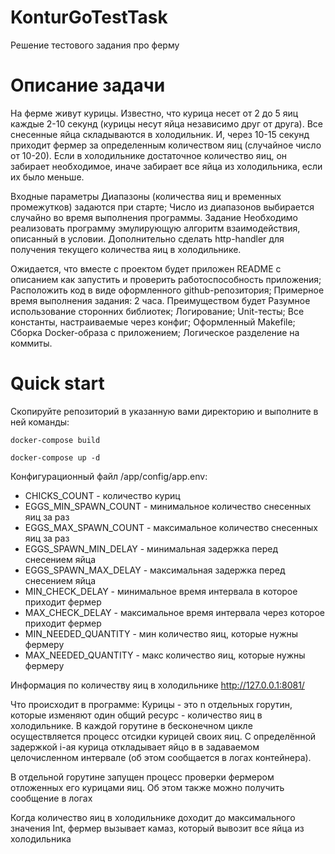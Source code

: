 # KonturGoTestTask
Решение тестового задания про ферму

# Описание задачи #
На ферме живут курицы. Известно, что курица несет от 2 до 5 яиц каждые 2-10 секунд (курицы несут яйца независимо друг от друга). Все снесенные яйца складываются в холодильник. И, через 10-15 секунд приходит фермер за определенным количеством яиц (случайное число от 10-20). Если в холодильнике достаточное количество яиц, он забирает необходимое, иначе забирает все яйца из холодильника, если их было меньше.

Входные параметры
Диапазоны (количества яиц и временных промежутков) задаются при старте;
Число из диапазонов выбирается случайно во время выполнения программы.
Задание
Необходимо реализовать программу эмулирующую алгоритм взаимодействия, описанный в условии. Дополнительно сделать http-handler для получения текущего количества яиц в холодильнике.

Ожидается, что вместе с проектом будет приложен README с описанием как запустить и проверить работоспособность приложения;
Расположить код в виде оформленного github-репозитория;
Примерное время выполнения задания: 2 часа.
Преимуществом будет
Разумное использование сторонних библиотек;
Логирование;
Unit-тесты;
Все константы, настраиваемые через конфиг;
Оформленный Makefile;
Сборка Docker-образа с приложением;
Логическое разделение на коммиты.


# Quick start #

Скопируйте репозиторий в указанную вами директорию и выполните в ней команды:

` docker-compose build `

` docker-compose up -d `

Конфигурационный файл /app/config/app.env:

+ CHICKS_COUNT - количество куриц
+ EGGS_MIN_SPAWN_COUNT - минимальное количество снесенных яиц за раз
+ EGGS_MAX_SPAWN_COUNT - максимальное количество снесенных яиц за раз
+ EGGS_SPAWN_MIN_DELAY - минимальная задержка перед снесением яйца
+ EGGS_SPAWN_MAX_DELAY - максимальная задержка перед снесением яйца
+ MIN_CHECK_DELAY - минимальное время интервала в которое приходит фермер
+ MAX_CHECK_DELAY - максимальное время интервала через которое приходит фермер
+ MIN_NEEDED_QUANTITY - мин количество яиц, которые нужны фермеру
+ MAX_NEEDED_QUANTITY - макс количество яиц, которые нужны фермеру

Информация по количеству яиц в холодильнике
http://127.0.0.1:8081/

Что происходит в программе:
Курицы - это n отдельных горутин, которые изменяют один общий ресурс - количество яиц в холодильнике.
В каждой горутине в бесконечном цикле осуществляется процесс отсидки курицей своих яиц. С определённой задержкой i-ая курица откладывает яйцо в в задаваемом целочисленном интервале (об этом сообщается в логах контейнера). 

В отдельной горутине запущен процесс проверки фермером отложенных его курицами яиц. Об этом также можно получить сообщение в логах 

Когда количество яиц в холодильнике доходит до максимального значения Int, фермер вызывает камаз, который вывозит все яйца из холодильника

